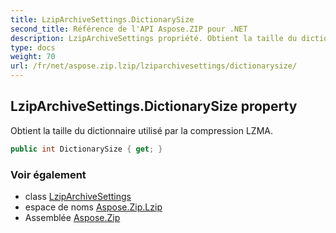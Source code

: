 ```yaml
---
title: LzipArchiveSettings.DictionarySize
second_title: Référence de l'API Aspose.ZIP pour .NET
description: LzipArchiveSettings propriété. Obtient la taille du dictionnaire utilisé par la compression LZMA.
type: docs
weight: 70
url: /fr/net/aspose.zip.lzip/lziparchivesettings/dictionarysize/
---
```

## LzipArchiveSettings.DictionarySize property

Obtient la taille du dictionnaire utilisé par la compression LZMA.

```csharp
public int DictionarySize { get; }
```

### Voir également

* class [LzipArchiveSettings](../)
* espace de noms [Aspose.Zip.Lzip](../../lziparchivesettings/)
* Assemblée [Aspose.Zip](../../../)


